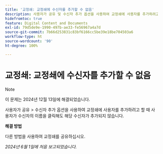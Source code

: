```yaml
---
title: '교정쇄: 교정쇄에 수신자를 추가할 수 없음'
description: 사용자가 공유 및 수신자 추가 옵션을 사용하여 교정쇄에 사용자를 추가하려고 할 때 사용자가 수신자의 이름을 클릭해도 해당 수신자가 추가되지 않습니다.
hidefromtoc: true
feature: Digital Content and Documents
exl-id: 79d5de9e-1990-497b-ae33-fe56967a4a7d
source-git-commit: 7b66d253831c83bf6166cc5be39e18be704503a6
workflow-type: ht
source-wordcount: '90'
ht-degree: 100%

---
```


# 교정쇄: 교정쇄에 수신자를 추가할 수 없음

>[!NOTE]
>
>이 문제는 2024년 12월 13일에 해결되었습니다.

사용자가 공유 > 수신자 추가 옵션을 사용하여 교정쇄에 사용자를 추가하려고 할 때 사용자가 수신자의 이름을 클릭해도 해당 수신자가 추가되지 않습니다.

**해결 방법**

다른 방법을 사용하여 교정쇄를 공유하십시오.

_2024년 6월 1일에 처음 보고되었습니다._
